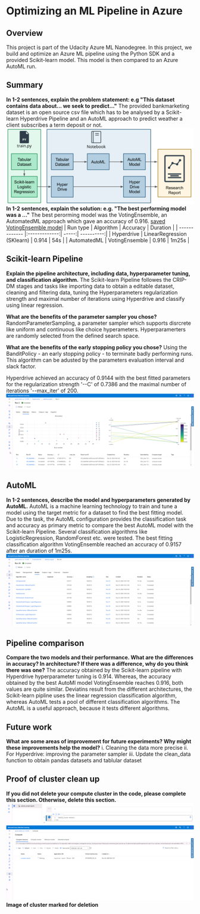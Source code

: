 # Optimizing an ML Pipeline in Azure

## Overview
This project is part of the Udacity Azure ML Nanodegree.
In this project, we build and optimize an Azure ML pipeline using the Python SDK and a provided Scikit-learn model.
This model is then compared to an Azure AutoML run.

## Summary
**In 1-2 sentences, explain the problem statement: e.g "This dataset contains data about... we seek to predict..."**
The provided bankmarketing dataset is an open source csv file which has to be analysed by a Scikit-learn Hyperdrive Pipeline and an AutoML approach to predict weather a client subscribes a term deposit or not.
![overview](https://github.com/Daniel-car1/nd00333_AZMLND_Optimizing_a_Pipeline_in_Azure-Starter_Files/blob/master/docs/overview.PNG)
**In 1-2 sentences, explain the solution: e.g. "The best performing model was a ..."**
The best perorming model was the VotingEnsemble, an AutomatedML approach which gave an accuracy of 0.916. [saved VotingEnsemble model](https://github.com/Daniel-car1/nd00333_AZMLND_Optimizing_a_Pipeline_in_Azure-Starter_Files/blob/master/AutoMLb55d7c87225.zip)
| Run type        | Algorithm           | Accuracy  | Duration |
| ------------- |:-------------:| -----:| ----------:|
| Hyperdrive      | LinearRegression (SKlearn) | 0.914 | 54s |
| AutomatedML      | VotingEnsemble      |   0.916 | 1m25s |



## Scikit-learn Pipeline
**Explain the pipeline architecture, including data, hyperparameter tuning, and classification algorithm.**
The Scikit-learn Pipeline followes the CRIP-DM stages and tasks like importing data to obtain a editable dataset, cleaning and filtering data, tuning the Hyperparameters regularization strength and maximal number of iterations using Hyperdrive and classify using linear regression.

**What are the benefits of the parameter sampler you chose?**
RandomParameterSampling, a parameter sampler which supports disrcrete like uniform and continuous like choice hyperameters. Hyperparamerters are randomly selected from the defined search space.

**What are the benefits of the early stopping policy you chose?**
Using the BanditPolicy - an early stopping policy - to terminate badly performing runs. This algorithm can be adusted by the parameters evaluation interval and slack factor. 

Hyperdrive achieved an accuracy of 0.9144 with the best fitted parameters for the regularization strength '--C' of 0.7386 and the maximal number of iterations '--max_iter' of 200.
![hyperdrive](https://github.com/Daniel-car1/nd00333_AZMLND_Optimizing_a_Pipeline_in_Azure-Starter_Files/blob/master/docs/Hyperdrive.PNG)

## AutoML
**In 1-2 sentences, describe the model and hyperparameters generated by AutoML.**
AutoML is a machine learning technology to train and tune a model using the target metric for a dataset to find the best fitting model. Due to the task, the AutoML configuration provides the classification task and accuracy as primary metric to compare the best AutoML model with the Scikit-learn Pipeline. Several classification algorithms like LogisticRegression, RandomForest etc. were tested. The best fitting classification algorithm VotingEnsemble reached an accuracy of 0.9157 after an duration of 1m25s.
![AutoML](https://github.com/Daniel-car1/nd00333_AZMLND_Optimizing_a_Pipeline_in_Azure-Starter_Files/blob/master/docs/AutoML_algos.PNG)


## Pipeline comparison
**Compare the two models and their performance. What are the differences in accuracy? In architecture? If there was a difference, why do you think there was one?**
The accuracy obtained by the Scikit-learn pipeline with Hyperdrive hyperparameter tuning is 0.914. Whereas, the accuracy obtained by the best AutoMl model VotingEnsemble reaches 0.916, both values are quite similar. Deviatins result from the different architectures, the Scikit-learn pipline uses the linear regression classification algorithm, whereas AutoML tests a pool of different classification algorithms.
The AutoML is a useful approach, because it tests different algorithms.

## Future work
**What are some areas of improvement for future experiments? Why might these improvements help the model?**
i.  Cleaning the data more precise
ii. For Hyperdrive: improving the parameter sampler
iii. Update the clean_data function to obtain pandas datasets and tablular dataset

## Proof of cluster clean up
**If you did not delete your compute cluster in the code, please complete this section. Otherwise, delete this section.**
![AutoML](https://github.com/Daniel-car1/nd00333_AZMLND_Optimizing_a_Pipeline_in_Azure-Starter_Files/blob/master/docs/Delete_code.PNG)
![AutoML](https://github.com/Daniel-car1/nd00333_AZMLND_Optimizing_a_Pipeline_in_Azure-Starter_Files/blob/master/docs/Delete.PNG)
**Image of cluster marked for deletion**
